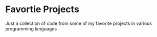 # Favortie Projects
Just a collection of code from some of my favorite projects in various programming languages
